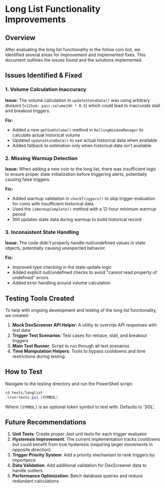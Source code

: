 # Long List Functionality Improvements

## Overview

After evaluating the long list functionality in the follow coin bot, we identified several areas for improvement and implemented fixes. This document outlines the issues found and the solutions implemented.

## Issues Identified & Fixed

### 1. Volume Calculation Inaccuracy

**Issue:** The volume calculation in `updateStateData()` was using arbitrary divisors (`v12Sum: pair.volume24h * 0.5`) which could lead to inaccurate stall and breakout triggers.

**Fix:** 
- Added a new `getSumVolume()` method in `RollingWindowManager` to calculate actual historical volume
- Updated `updateStateData()` to use actual historical data when available
- Added fallback to estimation only when historical data isn't available

### 2. Missing Warmup Detection

**Issue:** When adding a new coin to the long list, there was insufficient logic to ensure proper state initialization before triggering alerts, potentially causing false triggers.

**Fix:**
- Added warmup validation in `checkTriggers()` to skip trigger evaluation for coins with insufficient historical data
- Used the `isWarmupComplete()` method with a 12-hour minimum warmup period
- Still updates state data during warmup to build historical record

### 3. Inconsistent State Handling

**Issue:** The code didn't properly handle null/undefined values in state objects, potentially causing unexpected behavior.

**Fix:**
- Improved type checking in the state update logic
- Added explicit null/undefined checks to avoid "cannot read property of undefined" errors
- Added error handling around volume calculation

## Testing Tools Created

To help with ongoing development and testing of the long list functionality, we created:

1. **Mock DexScreener API Helper**: A utility to override API responses with test data
2. **Trigger Test Scenarios**: Test cases for retrace, stall, and breakout triggers
3. **Main Test Runner**: Script to run through all test scenarios
4. **Time Manipulation Helpers**: Tools to bypass cooldowns and time restrictions during testing

## How to Test

Navigate to the testing directory and run the PowerShell script:

```powershell
cd tests/longlist
.\run-tests.ps1 [SYMBOL]
```

Where `[SYMBOL]` is an optional token symbol to test with. Defaults to 'SOL'.

## Future Recommendations

1. **Unit Tests**: Create proper Jest unit tests for each trigger evaluator
2. **Hysteresis Improvement**: The current implementation tracks cooldowns but could benefit from true hysteresis (requiring larger movements in opposite direction)
3. **Trigger Priority System**: Add a priority mechanism to rank triggers by importance
4. **Data Validation**: Add additional validation for DexScreener data to handle outliers
5. **Performance Optimization**: Batch database queries and reduce redundant calculations
